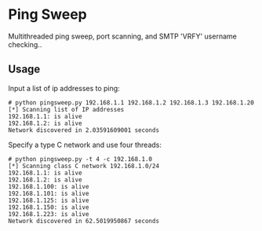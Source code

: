 # Ping Sweep

Multithreaded ping sweep, port scanning, and SMTP 'VRFY' username checking..

## Usage

Input a list of ip addresses to ping:

	# python pingsweep.py 192.168.1.1 192.168.1.2 192.168.1.3 192.168.1.20
	[*] Scanning list of IP addresses
	192.168.1.1: is alive
	192.168.1.2: is alive
	Network discovered in 2.03591609001 seconds

Specify a type C network and use four threads:

	# python pingsweep.py -t 4 -c 192.168.1.0
	[*] Scanning class C network 192.168.1.0/24
	192.168.1.1: is alive
	192.168.1.2: is alive
	192.168.1.100: is alive
	192.168.1.101: is alive
	192.168.1.125: is alive
	192.168.1.150: is alive
	192.168.1.223: is alive
	Network discovered in 62.5019950867 seconds
